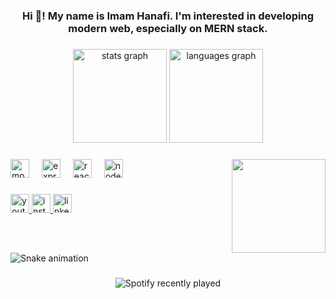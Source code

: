 <h3 align="center">Hi 👋! My name is Imam Hanafi. I'm interested in developing modern web, especially on MERN stack.</h3>

###

<div align="center">
  <img src="https://github-readme-stats.vercel.app/api?username=imamhanafi1998&hide_title=false&hide_rank=true&show_icons=true&include_all_commits=true&count_private=true&disable_animations=false&theme=moltack&locale=en&hide_border=false" height="150" alt="stats graph"  />
  <img src="https://github-readme-stats.vercel.app/api/top-langs?username=imamhanafi1998&locale=en&hide_title=false&layout=compact&card_width=320&langs_count=6&theme=moltack&hide_border=false" height="150" alt="languages graph"  />
</div>

###

<img align="right" height="150" src="https://www.nyan.cat/images/Collection11-20.gif"  />

###

<div align="left">
  <img src="https://cdn.jsdelivr.net/gh/devicons/devicon/icons/mongodb/mongodb-original.svg" height="30" alt="mongodb logo"  />
  <img width="12" />
  <img src="https://cdn.jsdelivr.net/gh/devicons/devicon/icons/express/express-original.svg" height="30" alt="express logo"  />
  <img width="12" />
  <img src="https://cdn.jsdelivr.net/gh/devicons/devicon/icons/react/react-original.svg" height="30" alt="react logo"  />
  <img width="12" />
  <img src="https://cdn.jsdelivr.net/gh/devicons/devicon/icons/nodejs/nodejs-original.svg" height="30" alt="nodejs logo"  />
</div>

###

<div align="left">
  <a href="https://www.youtube.com/@imamhanafi7458" target="_blank">
    <img src="https://img.shields.io/static/v1?message=Imam Hanafi&logo=youtube&label=&color=ff0000&logoColor=white&labelColor=000000&style=for-the-badge" height="30" alt="youtube logo"  />
  </a>
  <a href="https://instagram.com/myth_hanafi" target="_blank">
    <img src="https://img.shields.io/static/v1?message=myth_hanafi&logo=instagram&label=&color=E4405F&logoColor=white&labelColor=000000&style=for-the-badge" height="30" alt="instagram logo"  />
  </a>
  <a href="https://www.linkedin.com/in/imam-hanafi/" target="_blank">
    <img src="https://img.shields.io/static/v1?message=in/imam-hanafi&logo=linkedin&label=&color=0077B5&logoColor=white&labelColor=000000&style=for-the-badge" height="30" alt="linkedin logo"  />
  </a>
</div>

###

<br clear="both">

<img src="https://raw.githubusercontent.com/imamhanafi1998/imamhanafi1998/.github/snake.svg" alt="Snake animation" />

###

<div align="center">
  <img src="https://spotify-recently-played-readme.vercel.app/api?user=31dy4i34na6dnq3ypl6eizydkr4a&count=5" alt="Spotify recently played"  />
</div>

###
